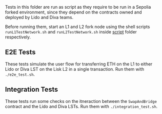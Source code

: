 Tests in this folder are run as script as they require to be run in a Sepolia forked environment, since they depend on the contracts owned and deployed by Lido and Diva teams.

Before running them, start an L1 and L2 fork node using the shell scripts `runL1TestNetwork.sh` and `runL2TestNetwork.sh` inside [script](../..) folder respectively.

## E2E Tests

These tests simulate the user flow for transferring ETH on the L1 to either Lido or Diva LST on the Lisk L2 in a single transaction. Run them with `./e2e_test.sh`.

## Integration Tests

These tests run some checks on the itneraction between the `SwapAndBridge` contract and the Lido and Diva LSTs. Run them with `./integration_test.sh`.
